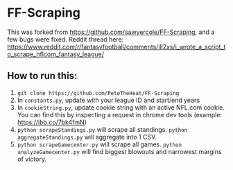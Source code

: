 # FF-Scraping

This was forked from https://github.com/sawyercole/FF-Scraping, and a few bugs were fixed.
Reddit thread here: https://www.reddit.com/r/fantasyfootball/comments/jll2xs/i_wrote_a_script_to_scrape_nflcom_fantasy_league/

## How to run this:

1. `git clone https://github.com/PeteTheHeat/FF-Scraping`
2. In `constants.py`, update with your league ID and start/end years
3. In `cookieString.py`, update cookie string with an active NFL.com cookie. You can find this by inspecting a request in chrome dev tools (example: https://ibb.co/7bk4fmN)
4. `python scrapeStandings.py` will scrape all standings. `python aggregateStandings.py` will aggregate into 1 CSV.
5. `python scrapeGamecenter.py` will scrape all games. `python analyzeGamecenter.py` will find biggest blowouts and narrowest margins of victory.
